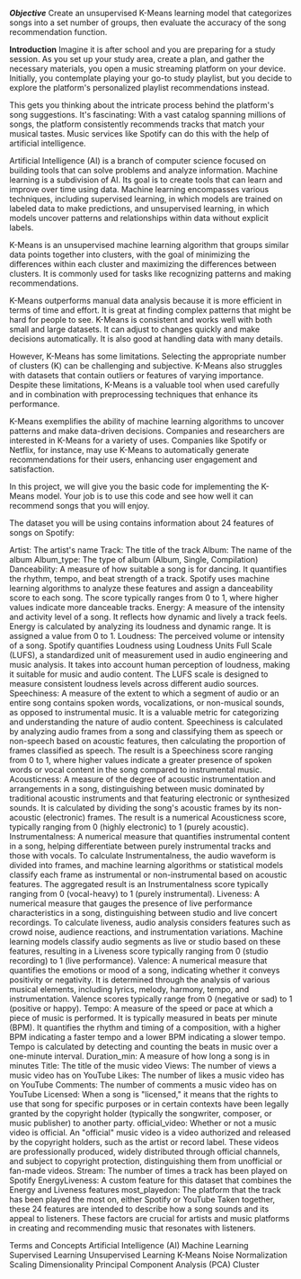 ***Objective***
Create an unsupervised K-Means learning model that categorizes songs into a set number of groups, then evaluate the accuracy of the song recommendation function.

**Introduction**
Imagine it is after school and you are preparing for a study session. As you set up your study area, create a plan, and gather the necessary materials, you open a music streaming platform on your device. Initially, you contemplate playing your go-to study playlist, but you decide to explore the platform's personalized playlist recommendations instead.

This gets you thinking about the intricate process behind the platform's song suggestions. It's fascinating: With a vast catalog spanning millions of songs, the platform consistently recommends tracks that match your musical tastes. Music services like Spotify can do this with the help of artificial intelligence.

Artificial Intelligence (AI) is a branch of computer science focused on building tools that can solve problems and analyze information. Machine learning is a subdivision of AI. Its goal is to create tools that can learn and improve over time using data. Machine learning encompasses various techniques, including supervised learning, in which models are trained on labeled data to make predictions, and unsupervised learning, in which models uncover patterns and relationships within data without explicit labels.

K-Means is an unsupervised machine learning algorithm that groups similar data points together into clusters, with the goal of minimizing the differences within each cluster and maximizing the differences between clusters. It is commonly used for tasks like recognizing patterns and making recommendations.

K-Means outperforms manual data analysis because it is more efficient in terms of time and effort. It is great at finding complex patterns that might be hard for people to see. K-Means is consistent and works well with both small and large datasets. It can adjust to changes quickly and make decisions automatically. It is also good at handling data with many details.

However, K-Means has some limitations. Selecting the appropriate number of clusters (K) can be challenging and subjective. K-Means also struggles with datasets that contain outliers or features of varying importance. Despite these limitations, K-Means is a valuable tool when used carefully and in combination with preprocessing techniques that enhance its performance.

K-Means exemplifies the ability of machine learning algorithms to uncover patterns and make data-driven decisions. Companies and researchers are interested in K-Means for a variety of uses. Companies like Spotify or Netflix, for instance, may use K-Means to automatically generate recommendations for their users, enhancing user engagement and satisfaction.

In this project, we will give you the basic code for implementing the K-Means model. Your job is to use this code and see how well it can recommend songs that you will enjoy.

The dataset you will be using contains information about 24 features of songs on Spotify:

Artist: The artist's name
Track: The title of the track
Album: The name of the album
Album_type: The type of album (Album, Single, Compilation)
Danceability: A measure of how suitable a song is for dancing. It quantifies the rhythm, tempo, and beat strength of a track. Spotify uses machine learning algorithms to analyze these features and assign a danceability score to each song. The score typically ranges from 0 to 1, where higher values indicate more danceable tracks.
Energy: A measure of the intensity and activity level of a song. It reflects how dynamic and lively a track feels. Energy is calculated by analyzing its loudness and dynamic range. It is assigned a value from 0 to 1.
Loudness: The perceived volume or intensity of a song. Spotify quantifies Loudness using Loudness Units Full Scale (LUFS), a standardized unit of measurement used in audio engineering and music analysis. It takes into account human perception of loudness, making it suitable for music and audio content. The LUFS scale is designed to measure consistent loudness levels across different audio sources.
Speechiness: A measure of the extent to which a segment of audio or an entire song contains spoken words, vocalizations, or non-musical sounds, as opposed to instrumental music. It is a valuable metric for categorizing and understanding the nature of audio content. Speechiness is calculated by analyzing audio frames from a song and classifying them as speech or non-speech based on acoustic features, then calculating the proportion of frames classified as speech. The result is a Speechiness score ranging from 0 to 1, where higher values indicate a greater presence of spoken words or vocal content in the song compared to instrumental music.
Acousticness: A measure of the degree of acoustic instrumentation and arrangements in a song, distinguishing between music dominated by traditional acoustic instruments and that featuring electronic or synthesized sounds. It is calculated by dividing the song's acoustic frames by its non-acoustic (electronic) frames. The result is a numerical Acousticness score, typically ranging from 0 (highly electronic) to 1 (purely acoustic).
Instrumentalness: A numerical measure that quantifies instrumental content in a song, helping differentiate between purely instrumental tracks and those with vocals. To calculate Instrumentalness, the audio waveform is divided into frames, and machine learning algorithms or statistical models classify each frame as instrumental or non-instrumental based on acoustic features. The aggregated result is an Instrumentalness score typically ranging from 0 (vocal-heavy) to 1 (purely instrumental).
Liveness: A numerical measure that gauges the presence of live performance characteristics in a song, distinguishing between studio and live concert recordings. To calculate liveness, audio analysis considers features such as crowd noise, audience reactions, and instrumentation variations. Machine learning models classify audio segments as live or studio based on these features, resulting in a Liveness score typically ranging from 0 (studio recording) to 1 (live performance).
Valence: A numerical measure that quantifies the emotions or mood of a song, indicating whether it conveys positivity or negativity. It is determined through the analysis of various musical elements, including lyrics, melody, harmony, tempo, and instrumentation. Valence scores typically range from 0 (negative or sad) to 1 (positive or happy).
Tempo: A measure of the speed or pace at which a piece of music is performed. It is typically measured in beats per minute (BPM). It quantifies the rhythm and timing of a composition, with a higher BPM indicating a faster tempo and a lower BPM indicating a slower tempo. Tempo is calculated by detecting and counting the beats in music over a one-minute interval.
Duration_min: A measure of how long a song is in minutes
Title: The title of the music video
Views: The number of views a music video has on YouTube
Likes: The number of likes a music video has on YouTube
Comments: The number of comments a music video has on YouTube
Licensed: When a song is "licensed," it means that the rights to use that song for specific purposes or in certain contexts have been legally granted by the copyright holder (typically the songwriter, composer, or music publisher) to another party.
official_video: Whether or not a music video is official. An "official" music video is a video authorized and released by the copyright holders, such as the artist or record label. These videos are professionally produced, widely distributed through official channels, and subject to copyright protection, distinguishing them from unofficial or fan-made videos.
Stream: The number of times a track has been played on Spotify
EnergyLiveness: A custom feature for this dataset that combines the Energy and Liveness features
most_playedon: The platform that the track has been played the most on, either Spotify or YouTube
Taken together, these 24 features are intended to describe how a song sounds and its appeal to listeners. These factors are crucial for artists and music platforms in creating and recommending music that resonates with listeners.

Terms and Concepts
Artificial Intelligence (AI)
Machine Learning
Supervised Learning
Unsupervised Learning
K-Means
Noise
Normalization
Scaling
Dimensionality
Principal Component Analysis (PCA)
Cluster
